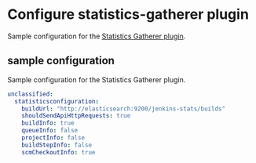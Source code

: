 # Configure statistics-gatherer plugin

Sample configuration for the [Statistics Gatherer plugin](https://plugins.jenkins.io/statistics-gatherer).

## sample configuration

Sample configuration for the Statistics Gatherer plugin.

```yaml
unclassified:
  statisticsconfiguration:
    buildUrl: "http://elasticsearch:9200/jenkins-stats/builds"
    shouldSendApiHttpRequests: true
    buildInfo: true
    queueInfo: false
    projectInfo: false
    buildStepInfo: false
    scmCheckoutInfo: true
```
